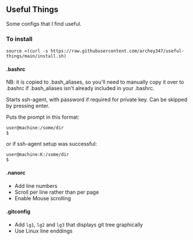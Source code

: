 ## Useful Things

Some configs that I find useful.

### To install

```
source <(curl -s https://raw.githubusercontent.com/archey347/useful-things/main/install.sh)
```

#### .bashrc

NB: it is copied to .bash_aliases, so you'll need to manually copy it over to .bashrc if .bash_aliases isn't already included in your .bashrc.

Starts ssh-agent, with password if required for private key. Can be skipped by pressing enter.

Puts the prompt in this format:

```
user@machine:/some/dir
$
```
or if ssh-agent setup was successful:

```
user@machine:K:/some/dir
$
```

#### .nanorc

- Add line numbers
- Scroll per line rather than per page
- Enable Mouse scrolling

#### .gitconfig

- Add `lg1`, `lg2` and `lg3` that displays git tree graphically
- Use Linux line enddings
